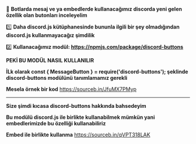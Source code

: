 🎉 **Botlarda mesaj ve ya embedlerde kullanacağımız discorda yeni gelen özellik olan butonları inceleyelim**


1️⃣ **Daha discord.js kütüphanesinde bununla ilgili bir şey olmadığından discord.js kullanmayacağız şimdilik**

2️⃣ **Kullanacağımız modül: https://npmjs.com/package/discord-buttons**

**PEKİ BU MODÜL NASIL KULLANILIR**

**İLk olarak const { MessageButton } = require('discord-buttons'); şeklinde discord-buttons modülünü tanımlamamız gerekli**

**Mesela örnek bir kod**
https://sourceb.in/JfuMX7PMyp
__________________

**Size şimdi kıcasa discord-buttons hakkında bahsedeyim**

**Bu modülü discord.js ile birlikte kullanabilmek mümkün yani embedlerimizde bu özelliği kullanabiliriz**

**Embed ile birlikte kullanma** https://sourceb.in/qVPT318LAK
